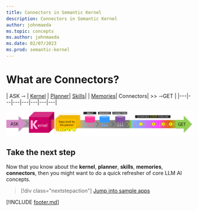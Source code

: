 ```yaml
---
title: Connectors in Semantic Kernel
description: Connectors in Semantic Kernel
author: johnmaeda
ms.topic: concepts
ms.author: johnmaeda
ms.date: 02/07/2023
ms.prod: semantic-kernel
---
```


# What are Connectors?

| ASK ⇾ | [Kernel](kernel) | [Planner](planner)| [Skills](skills)| | [Memories](memories)| Connectors| >>  ⇾GET | 
|---|---|---|---|---|---|---|

![Journey of an ask to a get in Semantic Kernel visualized as phases as annotated immediately below](../media/fullview.png)

## Take the next step

Now that you know about the **kernel**, **planner**, **skills**, **memories**, **connectors**, then you might want to do a quick refresher of core LLM AI concepts. 

> [!div class="nextstepaction"]
> [Jump into sample apps](../samples/overview)

[!INCLUDE [footer.md](../includes/footer.md)]
